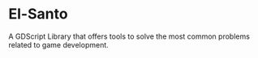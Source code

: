 # El-Santo
A GDScript Library that offers tools to solve the most common problems related to game development. 
